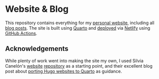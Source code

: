 # Website & Blog

This repository contains everything for my [personal website](https://hcostax.com), including all [blog posts](https://hcostax.com/blog). The site is built using [Quarto](https://quarto.org/) and [deployed](https://quarto.org/docs/publishing/netlify.html) via [Netlify](https://netlify.com) using [GitHub Actions](https://github.com/quarto-dev/quarto-actions/tree/main/publish).

## Acknowledgements

While plenty of work went into making the site my own, I used Silvia Canelón's [website](https://silviacanelon.com/) [repository](https://github.com/spcanelon/silvia) as a starting point, and their excellent blog post about [porting Hugo websites to Quarto](https://silviacanelon.com/blog/2023-09-29-hello-quarto/) as guidance. 
